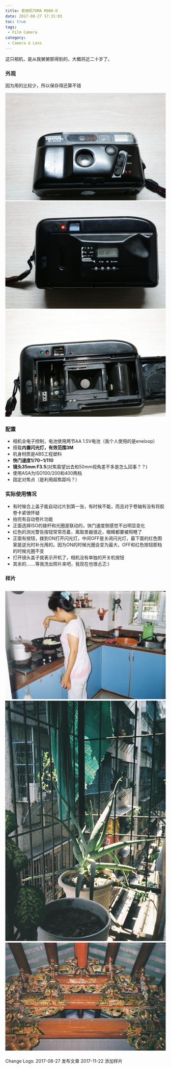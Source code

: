 ```yaml
---
title: 老相机TOMA M900-D
date: 2017-08-27 17:31:03
toc: true
tags:
 - Film Camera
category: 
 - Camera & Lens
---
```

这只相机，是从我舅舅那得到的，大概将近二十岁了。
<!--More-->

### 外观
  
因为用的比较少，所以保存得还算不错  

![1](\images\post\DSC_1178.JPG)
![2](\images\post\DSC_1179.JPG)
![3](\images\post\DSC_1176.JPG)
  
### 配置

*   相机全电子控制，电池使用两节AA 1.5V电池（我个人使用的是eneloop）
*   搭载**内置闪光灯，有效范围3M**
*   机身材质是ABS工程塑料
*   **快门速度1/70~1/110**
*   **镜头35mm F3.5**(对焦窗望出去和50mm视角差不多是怎么回事？？)
*   使用ASA为ISO100/200和400两档
*   固定对焦点（是利用超焦距吗？）

### 实际使用情况

*   有时候合上盖子能自动过片到第一张，有时候不能，而且对于卷轴有没有将胶卷卡紧很怀疑
*   拍完有自动卷片功能
*   正面选择ISO的拨杆和光圈是联动的，快门速度倒感觉不出明显变化
*   红色的测光警告按钮常常亮着，离取景器很近，眼睛都要被照瞎了
*   正面有按钮，拨到ON打开闪光灯，中间OFF是关闭闪光灯，最下面的红色图案是逆光时补光用的。因为ON的时候光圈会变为最大，OFF和红色按钮那档的时候光圈不变
*   打开镜头盖子就表示开机了，相机没有单独的开关机按钮
*   其余的.......等我洗出照片来吧，我现在也很忐忑:)

### 样片

![5](\images\post\000016.jpg)
![6](\images\post\000005.jpg)
![7](\images\post\000002.jpg)
----------
Change Logs:
2017-08-27 发布文章
2017-11-22 添加样片